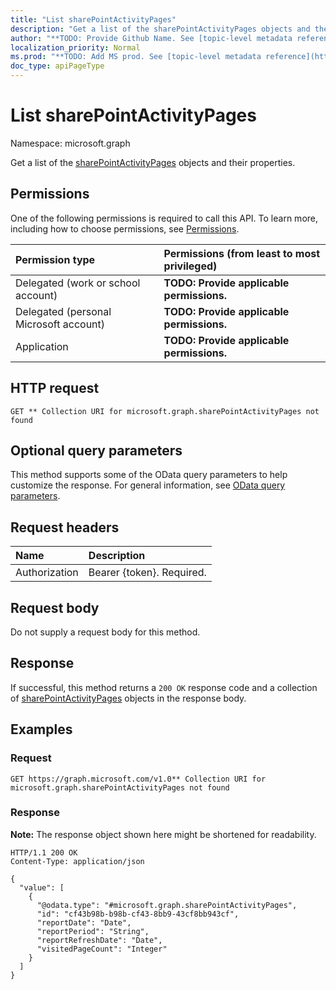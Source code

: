 ```yaml
---
title: "List sharePointActivityPages"
description: "Get a list of the sharePointActivityPages objects and their properties."
author: "**TODO: Provide Github Name. See [topic-level metadata reference](https://msgo.azurewebsites.net/add/document/guidelines/metadata.html#topic-level-metadata)**"
localization_priority: Normal
ms.prod: "**TODO: Add MS prod. See [topic-level metadata reference](https://msgo.azurewebsites.net/add/document/guidelines/metadata.html#topic-level-metadata)**"
doc_type: apiPageType
---
```


# List sharePointActivityPages
Namespace: microsoft.graph



Get a list of the [sharePointActivityPages](../resources/sharepointactivitypages.md) objects and their properties.

## Permissions
One of the following permissions is required to call this API. To learn more, including how to choose permissions, see [Permissions](/graph/permissions-reference).

|Permission type|Permissions (from least to most privileged)|
|:---|:---|
|Delegated (work or school account)|**TODO: Provide applicable permissions.**|
|Delegated (personal Microsoft account)|**TODO: Provide applicable permissions.**|
|Application|**TODO: Provide applicable permissions.**|

## HTTP request

<!-- {
  "blockType": "ignored"
}
-->
``` http
GET ** Collection URI for microsoft.graph.sharePointActivityPages not found
```

## Optional query parameters
This method supports some of the OData query parameters to help customize the response. For general information, see [OData query parameters](/graph/query-parameters).

## Request headers
|Name|Description|
|:---|:---|
|Authorization|Bearer {token}. Required.|

## Request body
Do not supply a request body for this method.

## Response

If successful, this method returns a `200 OK` response code and a collection of [sharePointActivityPages](../resources/sharepointactivitypages.md) objects in the response body.

## Examples

### Request
<!-- {
  "blockType": "request",
  "name": "list_sharepointactivitypages"
}
-->
``` http
GET https://graph.microsoft.com/v1.0** Collection URI for microsoft.graph.sharePointActivityPages not found
```


### Response
**Note:** The response object shown here might be shortened for readability.
<!-- {
  "blockType": "response",
  "truncated": true,
  "@odata.type": "Collection(microsoft.graph.sharePointActivityPages)"
}
-->
``` http
HTTP/1.1 200 OK
Content-Type: application/json

{
  "value": [
    {
      "@odata.type": "#microsoft.graph.sharePointActivityPages",
      "id": "cf43b98b-b98b-cf43-8bb9-43cf8bb943cf",
      "reportDate": "Date",
      "reportPeriod": "String",
      "reportRefreshDate": "Date",
      "visitedPageCount": "Integer"
    }
  ]
}
```

